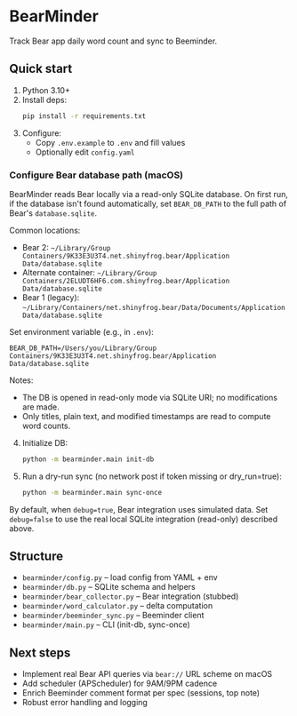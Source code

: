 # BearMinder

Track Bear app daily word count and sync to Beeminder.

## Quick start

1. Python 3.10+
2. Install deps:
   ```bash
   pip install -r requirements.txt
   ```
3. Configure:
   - Copy `.env.example` to `.env` and fill values
   - Optionally edit `config.yaml`

### Configure Bear database path (macOS)

BearMinder reads Bear locally via a read-only SQLite database. On first run, if the database isn't found automatically, set `BEAR_DB_PATH` to the full path of Bear's `database.sqlite`.

Common locations:

- Bear 2: `~/Library/Group Containers/9K33E3U3T4.net.shinyfrog.bear/Application Data/database.sqlite`
- Alternate container: `~/Library/Group Containers/2ELUDT6HF6.com.shinyfrog.bear/Application Data/database.sqlite`
- Bear 1 (legacy): `~/Library/Containers/net.shinyfrog.bear/Data/Documents/Application Data/database.sqlite`

Set environment variable (e.g., in `.env`):

```
BEAR_DB_PATH=/Users/you/Library/Group Containers/9K33E3U3T4.net.shinyfrog.bear/Application Data/database.sqlite
```

Notes:

- The DB is opened in read-only mode via SQLite URI; no modifications are made.
- Only titles, plain text, and modified timestamps are read to compute word counts.

4. Initialize DB:
   ```bash
   python -m bearminder.main init-db
   ```
5. Run a dry-run sync (no network post if token missing or dry_run=true):
   ```bash
   python -m bearminder.main sync-once
   ```

By default, when `debug=true`, Bear integration uses simulated data. Set `debug=false` to use the real local SQLite integration (read-only) described above.

## Structure
- `bearminder/config.py` – load config from YAML + env
- `bearminder/db.py` – SQLite schema and helpers
- `bearminder/bear_collector.py` – Bear integration (stubbed)
- `bearminder/word_calculator.py` – delta computation
- `bearminder/beeminder_sync.py` – Beeminder client
- `bearminder/main.py` – CLI (init-db, sync-once)

## Next steps
- Implement real Bear API queries via `bear://` URL scheme on macOS
- Add scheduler (APScheduler) for 9AM/9PM cadence
- Enrich Beeminder comment format per spec (sessions, top note)
- Robust error handling and logging
